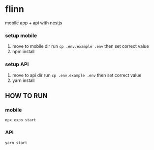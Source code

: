# flinn
mobile app + api with nestjs

### setup mobile
1. move to mobile dir run `cp .env.example .env` then set correct value
2. npm install

### setup API
1. move to api dir run `cp .env.example .env` then set correct value
2. yarn install

## HOW TO RUN
### mobile
`npx expo start`

### API
`yarn start`
